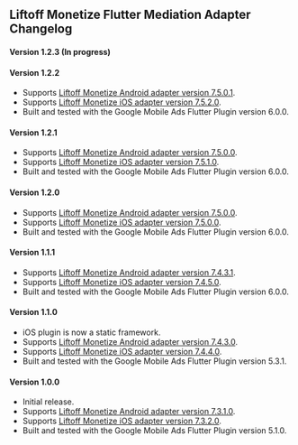 ## Liftoff Monetize Flutter Mediation Adapter Changelog

#### Version 1.2.3 (In progress)

#### Version 1.2.2
* Supports [Liftoff Monetize Android adapter version 7.5.0.1](https://github.com/googleads/googleads-mobile-android-mediation/blob/main/ThirdPartyAdapters/liftoffmonetize/CHANGELOG.md#version-7501).
* Supports [Liftoff Monetize iOS adapter version 7.5.2.0](https://github.com/googleads/googleads-mobile-ios-mediation/blob/main/adapters/LiftoffMonetize/CHANGELOG.md#version-7520).
* Built and tested with the Google Mobile Ads Flutter Plugin version 6.0.0.

#### Version 1.2.1
* Supports [Liftoff Monetize Android adapter version 7.5.0.0](https://github.com/googleads/googleads-mobile-android-mediation/blob/main/ThirdPartyAdapters/liftoffmonetize/CHANGELOG.md#version-7500).
* Supports [Liftoff Monetize iOS adapter version 7.5.1.0](https://github.com/googleads/googleads-mobile-ios-mediation/blob/main/adapters/LiftoffMonetize/CHANGELOG.md#version-7510).
* Built and tested with the Google Mobile Ads Flutter Plugin version 6.0.0.

#### Version 1.2.0
* Supports [Liftoff Monetize Android adapter version 7.5.0.0](https://github.com/googleads/googleads-mobile-android-mediation/blob/main/ThirdPartyAdapters/liftoffmonetize/CHANGELOG.md#version-7500).
* Supports [Liftoff Monetize iOS adapter version 7.5.0.0](https://github.com/googleads/googleads-mobile-ios-mediation/blob/main/adapters/LiftoffMonetize/CHANGELOG.md#version-7500).
* Built and tested with the Google Mobile Ads Flutter Plugin version 6.0.0.

#### Version 1.1.1
* Supports [Liftoff Monetize Android adapter version 7.4.3.1](https://github.com/googleads/googleads-mobile-android-mediation/blob/main/ThirdPartyAdapters/liftoffmonetize/CHANGELOG.md#version-7431).
* Supports [Liftoff Monetize iOS adapter version 7.4.5.0](https://github.com/googleads/googleads-mobile-ios-mediation/blob/main/adapters/LiftoffMonetize/CHANGELOG.md#version-7450).
* Built and tested with the Google Mobile Ads Flutter Plugin version 6.0.0.

#### Version 1.1.0
* iOS plugin is now a static framework.
* Supports [Liftoff Monetize Android adapter version 7.4.3.0](https://github.com/googleads/googleads-mobile-android-mediation/blob/main/ThirdPartyAdapters/liftoffmonetize/CHANGELOG.md#version-7430).
* Supports [Liftoff Monetize iOS adapter version 7.4.4.0](https://github.com/googleads/googleads-mobile-ios-mediation/blob/main/adapters/LiftoffMonetize/CHANGELOG.md#version-7440).
* Built and tested with the Google Mobile Ads Flutter Plugin version 5.3.1.

#### Version 1.0.0
* Initial release.
* Supports [Liftoff Monetize Android adapter version 7.3.1.0](https://github.com/googleads/googleads-mobile-android-mediation/blob/main/ThirdPartyAdapters/liftoffmonetize/CHANGELOG.md#version-7310).
* Supports [Liftoff Monetize iOS adapter version 7.3.2.0](https://github.com/googleads/googleads-mobile-ios-mediation/blob/main/adapters/LiftoffMonetize/CHANGELOG.md#version-7320).
* Built and tested with the Google Mobile Ads Flutter Plugin version 5.1.0.
